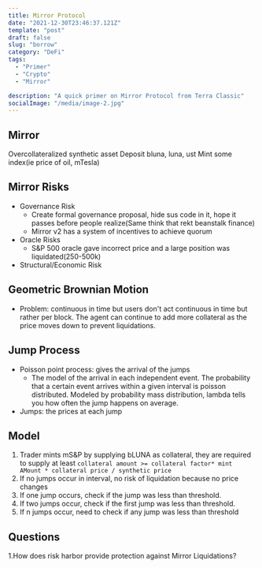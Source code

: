 ```yaml
---
title: Mirror Protocol
date: "2021-12-30T23:46:37.121Z"
template: "post"
draft: false
slug: "borrow"
category: "DeFi"
tags:
  - "Primer"
  - "Crypto"
  - "Mirror"

description: "A quick primer on Mirror Protocol from Terra Classic"
socialImage: "/media/image-2.jpg"
---
```


## Mirror

Overcollateralized synthetic asset
Deposit bluna, luna, ust
Mint some index(ie price of oil, mTesla)

## Mirror Risks

- Governance Risk
  - Create formal governance proposal, hide sus code in it, hope it passes before people realize(Same think that rekt beanstalk finance)
  - Mirror v2 has a system of incentives to achieve quorum
- Oracle Risks
  - S&P 500 oracle gave incorrect price and a large position was liquidated(250-500k)
- Structural/Economic Risk

## Geometric Brownian Motion

- Problem: continuous in time but users don't act continuous in time but rather per block. The agent can continue to add more collateral as the price moves down to prevent liquidations.

## Jump Process

- Poisson point process: gives the arrival of the jumps
  - The model of the arrival in each independent event. The probability that a certain event arrives within a given interval is poisson distributed. Modeled by probability mass distribution, lambda tells you how often the jump happens on average.
- Jumps: the prices at each jump

## Model

1. Trader mints mS&P by supplying bLUNA as collateral, they are required to supply at least
   `collateral amount >= collateral factor* mint AMount * collateral price / synthetic price`
2. If no jumps occur in interval, no risk of liquidation because no price changes
3. If one jump occurs, check if the jump was less than threshold.
4. If two jumps occur, check if the first jump was less than threshold.
5. If n jumps occur, need to check if any jump was less than threshold

## Questions

1.How does risk harbor provide protection against Mirror Liquidations?

